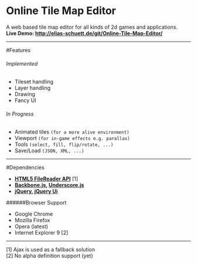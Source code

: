 Online Tile Map Editor
======================

A web based tile map editor for all kinds of 2d games and applications.  
**Live Demo: http://elias-schuett.de/git/Online-Tile-Map-Editor/**

-----

#Features

###### Implemented
  
  * Tileset handling
  * Layer handling
  * Drawing
  * Fancy UI

###### In Progress

  * Animated tiles `(for a more alive environment)`
  * Viewport `(for in-game effects e.g. parallax)`
  * Tools `(select, fill, flip/rotate, ...)`
  * Save/Load `(JSON, XML, ...)`

-----

#Dependencies

  * **[HTML5 FileReader API](http://www.w3.org/TR/FileAPI/#dfn-filereader)** [1]
  * **[Backbone.js](http://backbonejs.org/), [Underscore.js](http://underscorejs.org/)**
  * **[jQuery](http://jquery.com/), [jQuery Ui](http://jqueryui.com/)**


######Browser Support

  * Google Chrome
  * Mozilla Firefox
  * Opera (latest)
  * Internet Explorer 9 [2]

----
[1] Ajax is used as a fallback solution  
[2] No alpha definition support (yet)